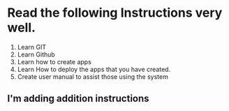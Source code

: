 # Read the following Instructions very well.

1. Learn GIT
2. Learn Github
3. Learn how to create apps
4. Learn How to deploy the apps that you have created.
5. Create user manual to assist those using the system

## I'm adding addition instructions
